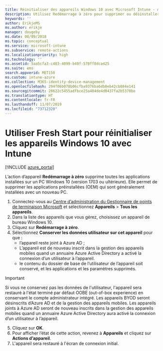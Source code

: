 ```yaml
---
title: Réinitialiser des appareils Windows 10 avec Microsoft Intune - Azure | Microsoft Docs
description: Utilisez Redémarrage à zéro pour supprimer ou désinstaller des applications sur des PC Windows 10 à l’aide de Microsoft Intune.
keywords: ''
author: ErikjeMS
ms.author: erikje
manager: dougeby
ms.date: 08/09/2018
ms.topic: conceptual
ms.service: microsoft-intune
ms.subservice: remote-actions
ms.localizationpriority: high
ms.technology: ''
ms.assetid: 5aa5cfa3-c483-4099-b40f-578ff8dca425
ms.suite: ems
search.appverid: MET150
ms.custom: intune-azure
ms.collection: M365-identity-device-management
ms.openlocfilehash: 294f06b078b06cfba9376ba6db0eb42cb884e141
ms.sourcegitcommit: 28622c5455adfbce25a404de4d0437fa2b5370be
ms.translationtype: HT
ms.contentlocale: fr-FR
ms.lasthandoff: 11/07/2019
ms.locfileid: "73712320"
---
```

# <a name="use-fresh-start-to-reset-windows-10-devices-with-intune"></a>Utiliser Fresh Start pour réinitialiser les appareils Windows 10 avec Intune


[!INCLUDE [azure_portal](../includes/azure_portal.md)]

L’action d’appareil **Redémarrage à zéro** supprime toutes les applications installées sur un PC Windows 10 (version 1703 ou ultérieure). Elle permet de supprimer les applications préinstallées (OEM) qui sont généralement installées avec un nouveau PC. 

1. Connectez-vous au [Centre d’administration du Gestionnaire de points de terminaison Microsoft](https://go.microsoft.com/fwlink/?linkid=2109431) et sélectionnez **Appareils** > **Tous les appareils**.
2. Dans la liste des appareils que vous gérez, choisissez un appareil de bureau Windows 10.
3. Cliquez sur **Redémarrage à zéro**. 
4. Sélectionnez **Conserver les données utilisateur sur cet appareil** pour que :
   * l’appareil reste joint à Azure AD ;
   * L’appareil est de nouveau inscrit dans la gestion des appareils mobiles quand un annuaire Azure Active Directory a activé la connexion d’un utilisateur à l’appareil.
   * le contenu du dossier de base de l’utilisateur de l’appareil soit conservé, et les applications et les paramètres supprimés.

  > [!IMPORTANT]
 > Si vous ne conservez pas les données de l'utilisateur, l'appareil sera restauré à l'état terminé par défaut OOBE (out-of-box experience) en conservant le compte administrateur intégré.
 > Les appareils BYOD seront désinscrits d’Azure AD et de la gestion des appareils mobiles.
 > Les appareils joints à Azure AD seront de nouveau inscrits dans la gestion des appareils mobiles quand un annuaire Azure Active Directory aura activé la connexion d’un utilisateur à l’appareil.
 
5. Cliquez sur **OK**.   
6. Pour afficher l’état de cette action, revenez à **Appareils** et cliquez sur **Actions d’appareil**.  
7. L'appareil sera restauré à l'écran de connexion initial.
